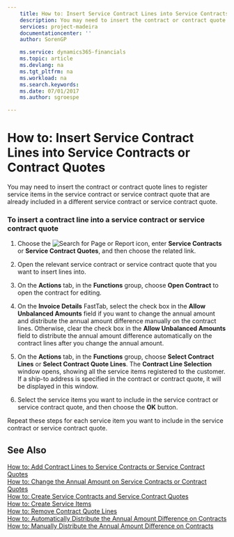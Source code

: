 ```yaml
---
    title: How to: Insert Service Contract Lines into Service Contracts or Contract Quotes | Microsoft Docs
    description: You may need to insert the contract or contract quote lines to register service items in the service contract or service contract quote that are already included in a different service contract or service contract quote.
    services: project-madeira
    documentationcenter: ''
    author: SorenGP

    ms.service: dynamics365-financials
    ms.topic: article
    ms.devlang: na
    ms.tgt_pltfrm: na
    ms.workload: na
    ms.search.keywords:
    ms.date: 07/01/2017
    ms.author: sgroespe

---
```

# How to: Insert Service Contract Lines into Service Contracts or Contract Quotes
You may need to insert the contract or contract quote lines to register service items in the service contract or service contract quote that are already included in a different service contract or service contract quote.  
  
### To insert a contract line into a service contract or service contract quote  
  
1.  Choose the ![Search for Page or Report](media/ui-search/search_small.png "Search for Page or Report icon") icon, enter **Service Contracts** or **Service Contract Quotes**, and then choose the related link.  
  
2.  Open the relevant service contract or service contract quote that you want to insert lines into.  
  
3.  On the **Actions** tab, in the **Functions** group, choose **Open Contract** to open the contract for editing.  
  
4.  On the **Invoice Details** FastTab, select the check box in the **Allow Unbalanced Amounts** field if you want to change the annual amount and distribute the annual amount difference manually on the contract lines. Otherwise, clear the check box in the **Allow Unbalanced Amounts** field to distribute the annual amount difference automatically on the contract lines after you change the annual amount.  
  
5.  On the **Actions** tab, in the **Functions** group, choose **Select Contract Lines** or **Select Contract Quote Lines**. The **Contract Line Selection** window opens, showing all the service items registered to the customer. If a ship-to address is specified in the contract or contract quote, it will be displayed in this window.  
  
6.  Select the service items you want to include in the service contract or service contract quote, and then choose the **OK** button.  
  
 Repeat these steps for each service item you want to include in the service contract or service contract quote.  
  
## See Also  
 [How to: Add Contract Lines to Service Contracts or Service Contract Quotes](../how-to-add-contract-lines-to-service-contracts-or-service-contract-quotes.md)   
 [How to: Change the Annual Amount on Service Contracts or Contract Quotes](../how-to-change-the-annual-amount-on-service-contracts-or-contract-quotes.md)   
 [How to: Create Service Contracts and Service Contract Quotes](../how-to-create-service-contracts-and-service-contract-quotes.md)   
 [How to: Create Service Items](../how-to-create-service-items.md)   
 [How to: Remove Contract Quote Lines](../how-to-remove-contract-quote-lines.md)   
 [How to: Automatically Distribute the Annual Amount Difference on Contracts](../how-to-automatically-distribute-the-annual-amount-difference-on-contracts.md)   
 [How to: Manually Distribute the Annual Amount Difference on Contracts](../how-to-manually-distribute-the-annual-amount-difference-on-contracts.md)